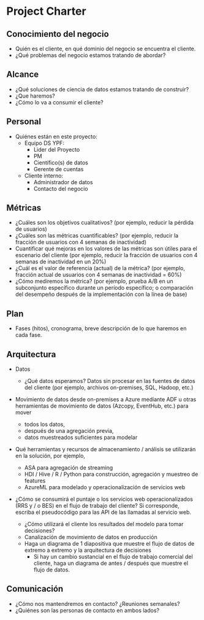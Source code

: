# Project Charter

## Conocimiento del negocio

* Quién es el cliente, en qué dominio del negocio se encuentra el cliente.
* ¿Qué problemas del negocio estamos tratando de abordar?

## Alcance
* ¿Qué soluciones de ciencia de datos estamos tratando de construir?
* ¿Que haremos?
* ¿Cómo lo va a consumir el cliente?

## Personal
* Quiénes están en este proyecto:
	* Equipo DS YPF:
		* Lider del Proyecto
		* PM
		* Científico(s) de datos
		* Gerente de cuentas
	* Cliente interno:
		* Administrador de datos
		* Contacto del negocio

## Métricas
* ¿Cuáles son los objetivos cualitativos? (por ejemplo, reducir la pérdida de usuarios)
* ¿Cuáles son las métricas cuantificables? (por ejemplo, reducir la fracción de usuarios con 4 semanas de inactividad)
* Cuantificar qué mejoras en los valores de las métricas son útiles para el escenario del cliente (por ejemplo, reducir la fracción de usuarios con 4 semanas de inactividad en un 20%)
* ¿Cuál es el valor de referencia (actual) de la métrica? (por ejemplo, fracción actual de usuarios con 4 semanas de inactividad = 60%)
* ¿Cómo mediremos la métrica? (por ejemplo, prueba A/B en un subconjunto específico durante un período específico; o comparación del desempeño después de la implementación con la línea de base)

## Plan
* Fases (hitos), cronograma, breve descripción de lo que haremos en cada fase.

## Arquitectura
* Datos
  * ¿Qué datos esperamos? Datos sin procesar en las fuentes de datos del cliente (por ejemplo, archivos on-premises, SQL, Hadoop, etc.)
* Movimiento de datos desde on-premises a Azure mediante ADF u otras herramientas de movimiento de datos (Azcopy, EventHub, etc.) para mover
  * todos los datos,
  * después de una agregación previa,
  * datos muestreados suficientes para modelar

* Qué herramientas y recursos de almacenamiento / análisis se utilizarán en la solución, por ejemplo,
  * ASA para agregación de streaming
  * HDI / Hive / R / Python para construcción, agregación y muestreo de features
  * AzureML para modelado y operacionalización de servicios web
* ¿Cómo se consumirá el puntaje o los servicios web operacionalizados (RRS y / o BES) en el flujo de trabajo del cliente? Si corresponde, escriba el pseudocódigo para las API de las llamadas al servicio web.
  * ¿Cómo utilizará el cliente los resultados del modelo para tomar decisiones?
  * Canalización de movimiento de datos en producción
  * Haga un diagrama de 1 diapositiva que muestre el flujo de datos de extremo a extremo y la arquitectura de decisiones
    * Si hay un cambio sustancial en el flujo de trabajo comercial del cliente, haga un diagrama de antes / después que muestre el flujo de datos.

## Comunicación
* ¿Cómo nos mantendremos en contacto? ¿Reuniones semanales?
* ¿Quiénes son las personas de contacto en ambos lados?
